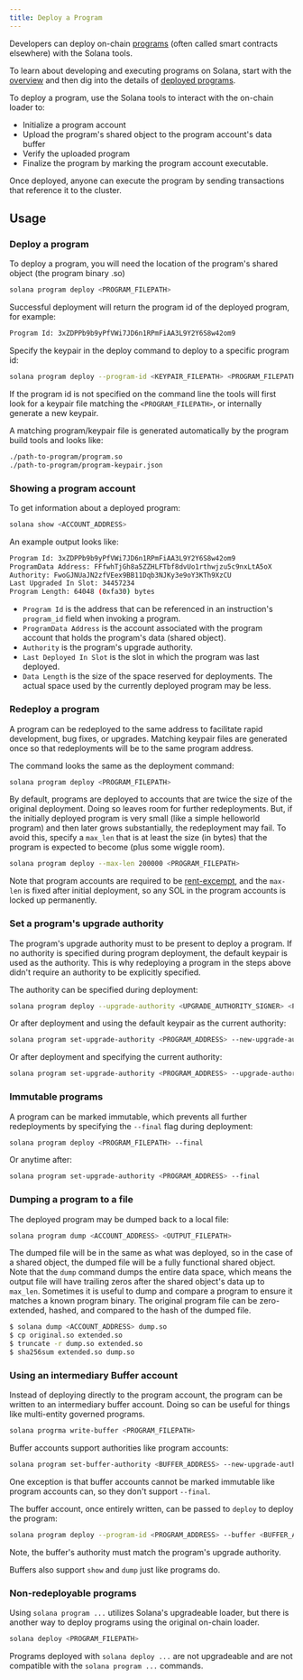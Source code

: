 ```yaml
---
title: Deploy a Program
---
```


Developers can deploy on-chain [programs](terminology.md#program) (often called
smart contracts elsewhere) with the Solana tools.

To learn about developing and executing programs on Solana, start with the
[overview](developing/programming-model/overview.md) and then dig into the
details of [deployed programs](developing/deployed-programs/overview.md).

To deploy a program, use the Solana tools to interact with the on-chain loader
to:

- Initialize a program account
- Upload the program's shared object to the program account's data buffer
- Verify the uploaded program
- Finalize the program by marking the program account executable.

Once deployed, anyone can execute the program by sending transactions that
reference it to the cluster.

## Usage

### Deploy a program

To deploy a program, you will need the location of the program's shared object
(the program binary .so)

```bash
solana program deploy <PROGRAM_FILEPATH>
```

Successful deployment will return the program id of the deployed program, for
example:

```bash
Program Id: 3xZDPPb9b9yPfVWi7JD6n1RPmFiAA3L9Y2Y6S8w42om9
```

Specify the keypair in the deploy command to deploy to a specific program id:

```bash
solana program deploy --program-id <KEYPAIR_FILEPATH> <PROGRAM_FILEPATH>
```

If the program id is not specified on the command line the tools will first look
for a keypair file matching the `<PROGRAM_FILEPATH>`, or internally generate a
new keypair.

A matching program/keypair file is generated automatically by the program build
tools and looks like:

```bash
./path-to-program/program.so
./path-to-program/program-keypair.json
```

### Showing a program account

To get information about a deployed program:

```bash
solana show <ACCOUNT_ADDRESS>
```

An example output looks like:

```bash
Program Id: 3xZDPPb9b9yPfVWi7JD6n1RPmFiAA3L9Y2Y6S8w42om9
ProgramData Address: FFfwhTjGh8a5ZZHLFTbf8dvUo1rthwjzu5c9nxLtA5oX
Authority: FwoGJNUaJN2zfVEex9BB11Dqb3NJKy3e9oY3KTh9XzCU
Last Upgraded In Slot: 34457234
Program Length: 64048 (0xfa30) bytes
```

- `Program Id` is the address that can be referenced in an instruction's
  `program_id` field when invoking a program.
- `ProgramData Address` is the account associated with the program account that
  holds the program's data (shared object).
- `Authority` is the program's upgrade authority.
- `Last Deployed In Slot` is the slot in which the program was last deployed.
- `Data Length` is the size of the space reserved for deployments.  The
  actual space used by the currently deployed program may be less.

### Redeploy a program

A program can be redeployed to the same address to facilitate rapid development,
bug fixes, or upgrades.  Matching keypair files are generated once so that
redeployments will be to the same program address.

The command looks the same as the deployment command:

```bash
solana program deploy <PROGRAM_FILEPATH>
```

By default, programs are deployed to accounts that are twice the size of the
original deployment.  Doing so leaves room for further redeployments.  But, if
the initially deployed program is very small (like a simple helloworld program)
and then later grows substantially, the redeployment may fail.  To avoid this,
specify a `max_len` that is at least the size (in bytes) that the program is
expected to become (plus some wiggle room).

```bash
solana program deploy --max-len 200000 <PROGRAM_FILEPATH>
```

Note that program accounts are required to be
[rent-excempt](developing/programming-model/accounts.md#rent-exemption), and the
`max-len` is fixed after initial deployment, so any SOL in the program accounts
is locked up permanently.

### Set a program's upgrade authority

The program's upgrade authority must to be present to deploy a program.  If no
authority is specified during program deployment, the default keypair is used as
the authority.  This is why redeploying a program in the steps above didn't
require an authority to be explicitly specified.

The authority can be specified during deployment:

```bash
solana program deploy --upgrade-authority <UPGRADE_AUTHORITY_SIGNER> <PROGRAM_FILEPATH>
```

Or after deployment and using the default keypair as the current authority:

```bash
solana program set-upgrade-authority <PROGRAM_ADDRESS> --new-upgrade-authority <NEW_UPGRADE_AUTHORITY>
```

Or after deployment and specifying the current authority:

```bash
solana program set-upgrade-authority <PROGRAM_ADDRESS> --upgrade-authority <UPGRADE_AUTHORITY_SIGNER> --new-upgrade-authority <NEW_UPGRADE_AUTHORITY>
```

### Immutable programs

A program can be marked immutable, which prevents all further redeployments by
specifying the `--final` flag during deployment:

```bash
solana program deploy <PROGRAM_FILEPATH> --final
```

Or anytime after:

```bash
solana program set-upgrade-authority <PROGRAM_ADDRESS> --final
```

### Dumping a program to a file

The deployed program may be dumped back to a local file:

```bash
solana program dump <ACCOUNT_ADDRESS> <OUTPUT_FILEPATH>
```

The dumped file will be in the same as what was deployed, so in the case of a
shared object, the dumped file will be a fully functional shared object.  Note
that the `dump` command dumps the entire data space, which means the output file
will have trailing zeros after the shared object's data up to `max_len`.
Sometimes it is useful to dump and compare a program to ensure it matches a
known program binary.  The original program file can be zero-extended, hashed,
and compared to the hash of the dumped file.

```bash
$ solana dump <ACCOUNT_ADDRESS> dump.so
$ cp original.so extended.so
$ truncate -r dump.so extended.so
$ sha256sum extended.so dump.so
```

### Using an intermediary Buffer account

Instead of deploying directly to the program account, the program can be written
to an intermediary buffer account.  Doing so can be useful for things like
multi-entity governed programs.

```bash
solana progrma write-buffer <PROGRAM_FILEPATH>
```

Buffer accounts support authorities like program accounts:

```bash
solana program set-buffer-authority <BUFFER_ADDRESS> --new-upgrade-authority <NEW_UPGRADE_AUTHORITY>
```

One exception is that buffer accounts cannot be marked immutable like program
accounts can, so they don't support `--final`.

The buffer account, once entirely written, can be passed to `deploy` to deploy
the program:

```bash
solana program deploy --program-id <PROGRAM_ADDRESS> --buffer <BUFFER_ADDRESS>
```

Note, the buffer's authority must match the program's upgrade authority.

Buffers also support `show` and `dump` just like programs do.

### Non-redeployable programs

Using `solana program ...` utilizes Solana's upgradeable loader, but there is
another way to deploy programs using the original on-chain loader.

```bash
solana deploy <PROGRAM_FILEPATH>
```

Programs deployed with `solana deploy ...` are not upgradeable and are not
compatible with the `solana program ...` commands.
